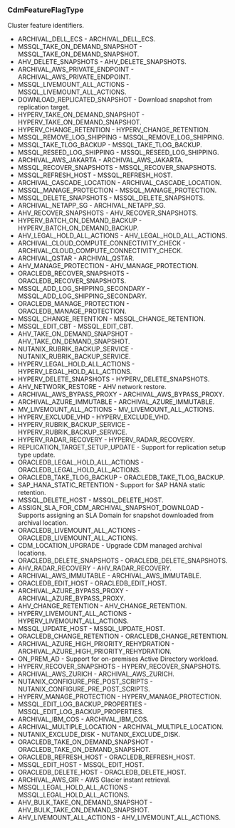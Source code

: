 ### CdmFeatureFlagType
Cluster feature identifiers.

- ARCHIVAL_DELL_ECS - ARCHIVAL_DELL_ECS.
- MSSQL_TAKE_ON_DEMAND_SNAPSHOT - MSSQL_TAKE_ON_DEMAND_SNAPSHOT.
- AHV_DELETE_SNAPSHOTS - AHV_DELETE_SNAPSHOTS.
- ARCHIVAL_AWS_PRIVATE_ENDPOINT - ARCHIVAL_AWS_PRIVATE_ENDPOINT.
- MSSQL_LIVEMOUNT_ALL_ACTIONS - MSSQL_LIVEMOUNT_ALL_ACTIONS.
- DOWNLOAD_REPLICATED_SNAPSHOT - Download snapshot from replication target.
- HYPERV_TAKE_ON_DEMAND_SNAPSHOT - HYPERV_TAKE_ON_DEMAND_SNAPSHOT.
- HYPERV_CHANGE_RETENTION - HYPERV_CHANGE_RETENTION.
- MSSQL_REMOVE_LOG_SHIPPING - MSSQL_REMOVE_LOG_SHIPPING.
- MSSQL_TAKE_TLOG_BACKUP - MSSQL_TAKE_TLOG_BACKUP.
- MSSQL_RESEED_LOG_SHIPPING - MSSQL_RESEED_LOG_SHIPPING.
- ARCHIVAL_AWS_JAKARTA - ARCHIVAL_AWS_JAKARTA.
- MSSQL_RECOVER_SNAPSHOTS - MSSQL_RECOVER_SNAPSHOTS.
- MSSQL_REFRESH_HOST - MSSQL_REFRESH_HOST.
- ARCHIVAL_CASCADE_LOCATION - ARCHIVAL_CASCADE_LOCATION.
- MSSQL_MANAGE_PROTECTION - MSSQL_MANAGE_PROTECTION.
- MSSQL_DELETE_SNAPSHOTS - MSSQL_DELETE_SNAPSHOTS.
- ARCHIVAL_NETAPP_SG - ARCHIVAL_NETAPP_SG.
- AHV_RECOVER_SNAPSHOTS - AHV_RECOVER_SNAPSHOTS.
- HYPERV_BATCH_ON_DEMAND_BACKUP - HYPERV_BATCH_ON_DEMAND_BACKUP.
- AHV_LEGAL_HOLD_ALL_ACTIONS - AHV_LEGAL_HOLD_ALL_ACTIONS.
- ARCHIVAL_CLOUD_COMPUTE_CONNECTIVITY_CHECK - ARCHIVAL_CLOUD_COMPUTE_CONNECTIVITY_CHECK.
- ARCHIVAL_QSTAR - ARCHIVAL_QSTAR.
- AHV_MANAGE_PROTECTION - AHV_MANAGE_PROTECTION.
- ORACLEDB_RECOVER_SNAPSHOTS - ORACLEDB_RECOVER_SNAPSHOTS.
- MSSQL_ADD_LOG_SHIPPING_SECONDARY - MSSQL_ADD_LOG_SHIPPING_SECONDARY.
- ORACLEDB_MANAGE_PROTECTION - ORACLEDB_MANAGE_PROTECTION.
- MSSQL_CHANGE_RETENTION - MSSQL_CHANGE_RETENTION.
- MSSQL_EDIT_CBT - MSSQL_EDIT_CBT.
- AHV_TAKE_ON_DEMAND_SNAPSHOT - AHV_TAKE_ON_DEMAND_SNAPSHOT.
- NUTANIX_RUBRIK_BACKUP_SERVICE - NUTANIX_RUBRIK_BACKUP_SERVICE.
- HYPERV_LEGAL_HOLD_ALL_ACTIONS - HYPERV_LEGAL_HOLD_ALL_ACTIONS.
- HYPERV_DELETE_SNAPSHOTS - HYPERV_DELETE_SNAPSHOTS.
- AHV_NETWORK_RESTORE - AHV network restore.
- ARCHIVAL_AWS_BYPASS_PROXY - ARCHIVAL_AWS_BYPASS_PROXY.
- ARCHIVAL_AZURE_IMMUTABLE - ARCHIVAL_AZURE_IMMUTABLE.
- MV_LIVEMOUNT_ALL_ACTIONS - MV_LIVEMOUNT_ALL_ACTIONS.
- HYPERV_EXCLUDE_VHD - HYPERV_EXCLUDE_VHD.
- HYPERV_RUBRIK_BACKUP_SERVICE - HYPERV_RUBRIK_BACKUP_SERVICE.
- HYPERV_RADAR_RECOVERY - HYPERV_RADAR_RECOVERY.
- REPLICATION_TARGET_SETUP_UPDATE - Support for replication setup type update.
- ORACLEDB_LEGAL_HOLD_ALL_ACTIONS - ORACLEDB_LEGAL_HOLD_ALL_ACTIONS.
- ORACLEDB_TAKE_TLOG_BACKUP - ORACLEDB_TAKE_TLOG_BACKUP.
- SAP_HANA_STATIC_RETENTION - Support for SAP HANA static retention.
- MSSQL_DELETE_HOST - MSSQL_DELETE_HOST.
- ASSIGN_SLA_FOR_CDM_ARCHIVAL_SNAPSHOT_DOWNLOAD - Supports assigning an SLA Domain for snapshot downloaded from archival location.
- ORACLEDB_LIVEMOUNT_ALL_ACTIONS - ORACLEDB_LIVEMOUNT_ALL_ACTIONS.
- CDM_LOCATION_UPGRADE - Upgrade CDM managed archival locations.
- ORACLEDB_DELETE_SNAPSHOTS - ORACLEDB_DELETE_SNAPSHOTS.
- AHV_RADAR_RECOVERY - AHV_RADAR_RECOVERY.
- ARCHIVAL_AWS_IMMUTABLE - ARCHIVAL_AWS_IMMUTABLE.
- ORACLEDB_EDIT_HOST - ORACLEDB_EDIT_HOST.
- ARCHIVAL_AZURE_BYPASS_PROXY - ARCHIVAL_AZURE_BYPASS_PROXY.
- AHV_CHANGE_RETENTION - AHV_CHANGE_RETENTION.
- HYPERV_LIVEMOUNT_ALL_ACTIONS - HYPERV_LIVEMOUNT_ALL_ACTIONS.
- MSSQL_UPDATE_HOST - MSSQL_UPDATE_HOST.
- ORACLEDB_CHANGE_RETENTION - ORACLEDB_CHANGE_RETENTION.
- ARCHIVAL_AZURE_HIGH_PRIORITY_REHYDRATION - ARCHIVAL_AZURE_HIGH_PRIORITY_REHYDRATION.
- ON_PREM_AD - Support for on-premises Active Directory workload.
- HYPERV_RECOVER_SNAPSHOTS - HYPERV_RECOVER_SNAPSHOTS.
- ARCHIVAL_AWS_ZURICH - ARCHIVAL_AWS_ZURICH.
- NUTANIX_CONFIGURE_PRE_POST_SCRIPTS - NUTANIX_CONFIGURE_PRE_POST_SCRIPTS.
- HYPERV_MANAGE_PROTECTION - HYPERV_MANAGE_PROTECTION.
- MSSQL_EDIT_LOG_BACKUP_PROPERTIES - MSSQL_EDIT_LOG_BACKUP_PROPERTIES.
- ARCHIVAL_IBM_COS - ARCHIVAL_IBM_COS.
- ARCHIVAL_MULTIPLE_LOCATION - ARCHIVAL_MULTIPLE_LOCATION.
- NUTANIX_EXCLUDE_DISK - NUTANIX_EXCLUDE_DISK.
- ORACLEDB_TAKE_ON_DEMAND_SNAPSHOT - ORACLEDB_TAKE_ON_DEMAND_SNAPSHOT.
- ORACLEDB_REFRESH_HOST - ORACLEDB_REFRESH_HOST.
- MSSQL_EDIT_HOST - MSSQL_EDIT_HOST.
- ORACLEDB_DELETE_HOST - ORACLEDB_DELETE_HOST.
- ARCHIVAL_AWS_GIR - AWS Glacier instant retrieval.
- MSSQL_LEGAL_HOLD_ALL_ACTIONS - MSSQL_LEGAL_HOLD_ALL_ACTIONS.
- AHV_BULK_TAKE_ON_DEMAND_SNAPSHOT - AHV_BULK_TAKE_ON_DEMAND_SNAPSHOT.
- AHV_LIVEMOUNT_ALL_ACTIONS - AHV_LIVEMOUNT_ALL_ACTIONS.
